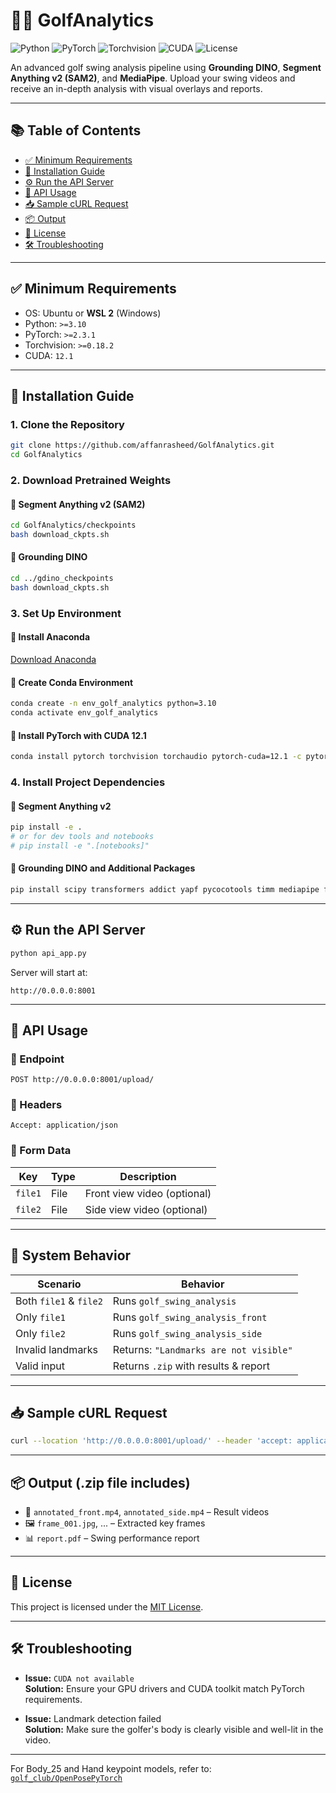 # 🏌️‍♂️ GolfAnalytics

![Python](https://img.shields.io/badge/python-%3E=3.10-blue)
![PyTorch](https://img.shields.io/badge/torch-%3E=2.3.1-orange)
![Torchvision](https://img.shields.io/badge/torchvision-%3E=0.18.2-yellow)
![CUDA](https://img.shields.io/badge/CUDA-12.1-green)
![License](https://img.shields.io/github/license/affanrasheed/GolfAnalytics)

An advanced golf swing analysis pipeline using **Grounding DINO**, **Segment Anything v2 (SAM2)**, and **MediaPipe**. Upload your swing videos and receive an in-depth analysis with visual overlays and reports.

---

## 📚 Table of Contents
- [✅ Minimum Requirements](#-minimum-requirements)
- [🚀 Installation Guide](#-installation-guide)
- [⚙️ Run the API Server](#️-run-the-api-server)
- [📡 API Usage](#-api-usage)
- [📥 Sample cURL Request](#-sample-curl-request)
- [📦 Output](#-output)
- [📄 License](#-license)
- [🛠️ Troubleshooting](#️-troubleshooting)

---

## ✅ Minimum Requirements

- OS: Ubuntu or **WSL 2** (Windows)
- Python: `>=3.10`
- PyTorch: `>=2.3.1`
- Torchvision: `>=0.18.2`
- CUDA: `12.1`

---

## 🚀 Installation Guide

### 1. Clone the Repository

```bash
git clone https://github.com/affanrasheed/GolfAnalytics.git
cd GolfAnalytics
```

### 2. Download Pretrained Weights

#### 🔹 Segment Anything v2 (SAM2)

```bash
cd GolfAnalytics/checkpoints
bash download_ckpts.sh
```

#### 🔹 Grounding DINO

```bash
cd ../gdino_checkpoints
bash download_ckpts.sh
```

### 3. Set Up Environment

#### 🔸 Install Anaconda

[Download Anaconda](https://www.anaconda.com/products/distribution)

#### 🔸 Create Conda Environment

```bash
conda create -n env_golf_analytics python=3.10
conda activate env_golf_analytics
```

#### 🔸 Install PyTorch with CUDA 12.1

```bash
conda install pytorch torchvision torchaudio pytorch-cuda=12.1 -c pytorch -c nvidia
```

### 4. Install Project Dependencies

#### 🔹 Segment Anything v2

```bash
pip install -e .
# or for dev tools and notebooks
# pip install -e ".[notebooks]"
```

#### 🔹 Grounding DINO and Additional Packages 

```bash
pip install scipy transformers addict yapf pycocotools timm mediapipe firebase-admin runpod
```

---

## ⚙️ Run the API Server

```bash
python api_app.py
```

Server will start at:

```
http://0.0.0.0:8001
```

---

## 📡 API Usage

### 🔸 Endpoint

```
POST http://0.0.0.0:8001/upload/
```

### 🔸 Headers

```
Accept: application/json
```

### 🔸 Form Data

| Key     | Type   | Description              |
|---------|--------|--------------------------|
| `file1` | File   | Front view video (optional) |
| `file2` | File   | Side view video (optional)  |

---

## 🧠 System Behavior

| Scenario              | Behavior                                  |
|-----------------------|-------------------------------------------|
| Both `file1` & `file2`| Runs `golf_swing_analysis`                |
| Only `file1`          | Runs `golf_swing_analysis_front`          |
| Only `file2`          | Runs `golf_swing_analysis_side`           |
| Invalid landmarks     | Returns: `"Landmarks are not visible"`    |
| Valid input           | Returns `.zip` with results & report      |

---

## 📥 Sample cURL Request

```bash
curl --location 'http://0.0.0.0:8001/upload/' --header 'accept: application/json' --form 'file1=@"/path/to/front_video.MOV"' --form 'file2=@"/path/to/side_video.MOV"'
```

---

## 📦 Output (.zip file includes)

- 🎥 `annotated_front.mp4`, `annotated_side.mp4` – Result videos  
- 🖼️ `frame_001.jpg`, ... – Extracted key frames  
- 📊 `report.pdf` – Swing performance report  

---

## 📄 License

This project is licensed under the [MIT License](LICENSE).

---

## 🛠️ Troubleshooting

- **Issue:** `CUDA not available`  
  **Solution:** Ensure your GPU drivers and CUDA toolkit match PyTorch requirements.

- **Issue:** Landmark detection failed  
  **Solution:** Make sure the golfer's body is clearly visible and well-lit in the video.

---

For Body_25 and Hand keypoint models, refer to:  
[`golf_club/OpenPosePyTorch`](golf_club/OpenPosePyTorch)
